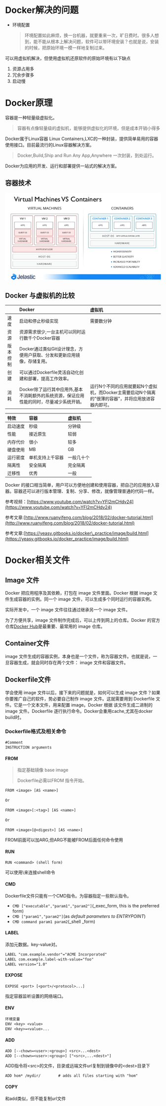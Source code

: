 # Docker解决的问题

* 环境配置
  > 环境配置如此麻烦，换一台机器，就要重来一次，旷日费时。很多人想到，能不能从根本上解决问题，软件可以带环境安装？也就是说，安装的时候，把原始环境一模一样地复制过来。

可以用虚拟机解决，但使用虚拟机还原软件的原始环境有以下缺点

1. 资源占用多
2. 冗余步骤多
3. 启动慢

# Docker原理

容器是一种轻量级虚拟化。

> 容器有点像轻量级的虚拟机，能够提供虚拟化的环境，但是成本开销小得多

Docker属于Linux容器 Linux Containers,LXC的一种封装，提供简单易用的容器使用接口。目前最流行的Linux容器解决方案。

> Docker,Build,Ship and Run Any App,Anywhere 一次封装，到处运行。

Docker为应用的开发、运行和部署提供一站式的解决方案。

## 容器技术

![](/assets/virtual-private-cloud-with-container-technologies-for-devops-9-638.jpg)

## Docker 与虚拟机的比较

|  | Docker | 虚拟机 |
| :--- | :--- | :--- |
| 速度 | 启动和停止秒级实现 | 需要数分钟 |
| 资源 | 资源需求很少,一台主机可以同时运行数千个Docker容器 |  |
| 版本控制 | Docker通过类似Git设计理念，方便用户获取、分发和更新应用镜像，存储复用。 |  |
| 创建 | 可以通过Dockerfile灵活自动化创建和部署，提高工作效率。 |  |
| 消耗 | Docker除了运行其中应用外,基本不消耗额外的系统资源，保证应用性能的同时，尽量减少系统开销。 | 运行N个不同的应用就要起N个虚拟机，而Docker主需要启动N个隔离的"很薄的容器"，并将应用放进容器内即可。 |

| 特效 | 容器 | 虚拟机 |
| :--- | :--- | :--- |
| 启动速度 | 秒级 | 分钟级 |
| 性能 | 接近原生 | 较弱 |
| 内存代价 | 很小 | 较多 |
| 硬盘使用 | MB | GB |
| 运行密度 | 单机支持上千容器 | 一般几十个 |
| 隔离性 | 安全隔离 | 完全隔离 |
| 迁移性 | 优秀 | 一般 |

Docker 的接口相当简单，用户可以方便地创建和使用容器，把自己的应用放入容器。容器还可以进行版本管理、复制、分享、修改，就像管理普通的代码一样。

参考视频：[https://www.youtube.com/watch?v=YFl2mCHdv24](https://www.youtube.com/watch?v=YFl2mCHdv24)

参考文章:[http://www.ruanyifeng.com/blog/2018/02/docker-tutorial.html](http://www.ruanyifeng.com/blog/2018/02/docker-tutorial.html)

参考文章:[https://yeasy.gitbooks.io/docker\_practice/image/build.html](https://yeasy.gitbooks.io/docker_practice/image/build.html)

# Docker相关文件

## Image 文件

Docker 把应用程序及其依赖，打包在 image 文件里面。Docker 根据 image 文件生成容器的实例。同一个 image 文件，可以生成多个同时运行的容器实例。

实际开发中，一个 image 文件往往通过继承另一个 image 文件。

为了方便共享，image 文件制作完成后，可以上传到网上的仓库。Docker 的官方仓库[Docker Hub](https://hub.docker.com/)是最重要、最常用的 image 仓库。

## Container文件

image 文件生成的容器实例，本身也是一个文件，称为容器文件。也就是说，一旦容器生成，就会同时存在两个文件： image 文件和容器文件。

## Dockerfile文件

学会使用 image 文件以后，接下来的问题就是，如何可以生成 image 文件？如果你要推广自己的软件，势必要自己制作 image 文件。这就需要用到 Dockerfile 文件。它是一个文本文件，用来配置 image。Docker 根据 该文件生成二进制的 image 文件。Dockerfile 逐行执行命令。Docker会重用cache,尤其在docker build时。

### Dockerfile格式及相关命令

```
#Comment
INSTRUCTION arguments
```

#### FROM

> 指定基础镜像 base image
>
> Dockerfile必需以FROM 指令开始。

```
FROM <image> [AS <name>]

Or

FROM <image>[:<tag>] [AS <name>]

Or

FROM <image>[@<digest>] [AS <name>]
```

FROM前面可以加ARG,但ARG不能被FROM后面任何命令使用

#### RUN

```
RUN <command> (shell form)
```

可以使用\来连接shell命令

#### CMD

Dockerfile文件只能有一个CMD指令。为容器指定一些默认指令。

* `CMD ["executable","param1","param2"]`\(\_exec\_form, this is the preferred form\)
* `CMD ["param1","param2"]`\(as _default parameters to ENTRYPOINT_\)
* `CMD command param1 param2`\(\_shell \_form\)

#### LABEL

添加元数据。key-value对。

```
LABEL "com.example.vendor"="ACME Incorporated"
LABEL com.example.label-with-value="foo"
LABEL version="1.0"
```

#### EXPOSE

```
EXPOSE <port> [<port>/<protocol>...]
```

指定容器监听设置的网络端口。

#### ENV

```
环境变量
ENV <key> <value>
ENV <key>=<value>...
```

#### ADD

```
ADD [--chown=<user>:<group>] <src>...<dest>
ADD [--chown=<user>:<group>] ["<src>,...<dest>"]
```

ADD指令将&lt;src&gt;的文件，目录或远端文件url复制到镜像中的&lt;dest&gt;目录下

```
ADD hom* /mydir/        # adds all files starting with "hom"
```

#### COPY

和add类似，但不能复制url文件

